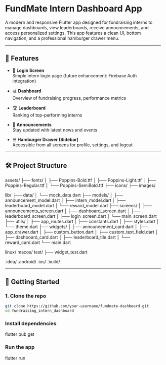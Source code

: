 # FundMate Intern Dashboard App

A modern and responsive Flutter app designed for fundraising interns to manage dashboards, view leaderboards, receive announcements, and access personalized settings. This app features a clean UI, bottom navigation, and a professional hamburger drawer menu.

---

## 📱 Features

- 🔐 **Login Screen**  
  Simple intern login page (future enhancement: Firebase Auth integration)

- 📊 **Dashboard**  
  Overview of fundraising progress, performance metrics

- 🏆 **Leaderboard**  
  Ranking of top-performing interns

- 📣 **Announcements**  
  Stay updated with latest news and events

- ☰ **Hamburger Drawer (Sidebar)**  
  Accessible from all screens for profile, settings, and logout

---

## 🛠️ Project Structure

assets/
├── fonts/
│   ├── Poppins-Bold.ttf
│   ├── Poppins-Light.ttf
│   ├── Poppins-Regular.ttf
│   └── Poppins-SemiBold.ttf
├── icons/
├── images/

lib/
├── data/
│   └── mock_data.dart
├── models/
│   ├── announcement_model.dart
│   ├── intern_model.dart
│   ├── leaderboard_model.dart
│   └── reward_model.dart
├── screens/
│   ├── announcements_screen.dart
│   ├── dashboard_screen.dart
│   ├── leaderboard_screen.dart
│   ├── login_screen.dart
│   └── main_screen.dart
├── utils/
│   ├── app_routes.dart
│   ├── constants.dart
│   ├── styles.dart
│   └── theme.dart
├── widgets/
│   ├── announcement_card.dart
│   ├── app_drawer.dart
│   ├── custom_button.dart
│   ├── custom_text_field.dart
│   ├── dashboard_card.dart
│   ├── leaderboard_tile.dart
│   └── reward_card.dart
└── main.dart

linux/
macos/
test/
├── widget_test.dart

.idea/
.android/
.ios/
.build/


---

## 🚀 Getting Started

### 1. Clone the repo

```bash
git clone https://github.com/your-username/fundmate-dashboard.git
cd fundraising_intern_dashboard
```
### Install dependencies
flutter pub get

### Run the app
flutter run






